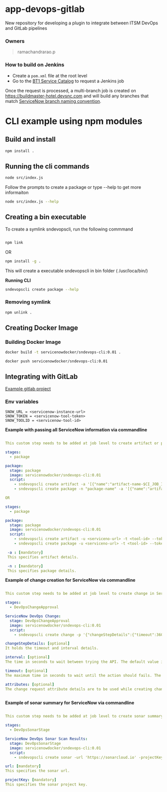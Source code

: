 # app-devops-gitlab

 New repository for developing a plugin to integrate between ITSM DevOps and GitLab pipelines

### Owners

> ramachandrarao.p

### How to build on Jenkins
* Create a `pom.xml` file at the root level
* Go to the [BT1 Service Catalog](https://buildtools1.service-now.com/nav_to.do?uri=%2Fcom.glideapp.servicecatalog_cat_item_view.do%3Fv%3D1%26sysparm_id%3D9dbd0c54db1acb403a3d5dd5ce961948%26sysparm_link_parent%3Dad2fecb72bfc310052f7c71317da157e%26sysparm_catalog%3De0d08b13c3330100c8b837659bba8fb4%26sysparm_catalog_view%3Dess%26sysparm_view%3Dess) to request a Jenkins job

Once the request is processed, a multi-branch job is created on https://buildmaster-hotel.devsnc.com and will build any branches that match [ServiceNow branch naming convention](https://buildtools1.service-now.com/kb_view_customer.do?sysparm_article=KB0528607).

# CLI example using npm modules

## Build and install

```sh
npm install .
```

## Running the cli commands

```sh
node src/index.js
```

Follow the prompts to create a package or type --help to get more informaiton

```sh
node src/index.js --help
```

## Creating a bin executable 

To create a symlink sndevopscli, run the following commmand

```sh

npm link

```
OR

```sh
npm install -g .
```

This will create a executable sndevopscli in bin folder ( /usr/loca/bin/)

**Running CLI**

```sh
sndevopscli create package --help
```
### Removing symlink

```sh
npm unlink .
```

## Creating Docker Image

### Building Docker Image

```sh
docker build -t servicenowdocker/sndevops-cli:0.01 .
```

```sh
docker push servicenowdocker/sndevops-cli:0.01
```

## Integrating with GitLab

[Example gitlab project](/gitlab-ci.yml)


### Env variables 

```
SNOW_URL = <servicenow-instance-url>
SNOW_TOKEN = <servicenow-tool-token>
SNOW_TOOLID = <servicenow-tool-id>
```

**Example with passing all ServiceNow information via commandline**
```yaml

This custom step needs to be added at job level to create artifact or package in ServiceNow instance.

stages:
  - package

package:
  stage: package
  image: servicenowdocker/sndevops-cli:0.01
  script: 
    - sndevopscli create artifact -a '[{"name":"artifact-name-$CI_JOB_ID","repositoryName":"artifact-repo-name" ,"version":"1.3.0"}]'
    - sndevopscli create package -n "package-name" -a '[{"name":"artifact-name-$CI_JOB_ID","repositoryName":"artifact-repo-name" ,"version":"1.3.0"}]

OR

stages:
  - package

package:
  stage: package
  image: servicenowdocker/sndevops-cli:0.01
  script: 
    - sndevopscli create artifact -u <serviceno-url> -t <tool-id> --token <tool-token> -a '[{"name":"artifact-name-$CI_JOB_ID","repositoryName":"artifact-repo-name" ,"version":"1.3.0"}]'
    - sndevopscli create package -u <serviceno-url> -t <tool-id> --token <tool-token> -n "package-mame" -a '[{"name":"artifact-name-$CI_JOB_ID","repositoryName":"artifact-repo-name" ,"version":"1.3.0"}]

 -a : [mandatory]
 This specifies artifact details.

 -n : [mandatory]
 This specifies package details.

```


**Example of change creation for ServiceNow via commandline**
```yaml

This custom step needs to be added at job level to create change in ServiceNow instance.

stages:
  - DevOpsChangeApproval

ServiceNow DevOps Change:
  stage: DevOpsChangeApproval
  image: servicenowdocker/sndevops-cli:0.01
  script: 
    - sndevopscli create change -p '{"changeStepDetails":{"timeout":3600,"interval":100},"attributes":{"short_description":"Automated Software Deployment","description":"Automated Software Deployment.","assignment_group":"XXXXXXX","implementation_plan":"Software update is tested and results can be found in Test Summaries Tab.","backout_plan":"When software fails in production, the previous software release will be re-deployed.","test_plan":"Testing if the software was successfully deployed or not"}}'

changeStepDetails: [optional]
It holds the timeout and interval details.

interval: [optional]
The time in seconds to wait between trying the API. The default value is 100 seconds.

timeout: [optional]
The maximum time in seconds to wait until the action should fails. The default value is 3600 seconds.

attributes: [optional]
The change request attribute details are to be used while creating change in ServiceNow instance. The change request is a JSON object surrounded by curly braces {} containing key-value pairs separated by a comma ,. A key-value pair consists of a key and a value separated by a colon :. The keys supported in key-value pair are short_description, description, assignment_group, implementation_plan, backout_plan, test_plan etc.



```

**Example of sonar summary for ServiceNow via commandline**
```yaml

This custom step needs to be added at job level to create sonar summary in ServiceNow instance.

stages:
  - DevOpsSonarStage

ServiceNow DevOps Sonar Scan Results:
  stage: DevOpsSonarStage
  image: servicenowdocker/sndevops-cli:0.01
  script: 
    - sndevopscli create sonar -url 'https://sonarcloud.io' -projectKey 'xxxxxxx'

url: [mandatory]
This specifies the sonar url.

projectKey: [mandatory]
This specifies the sonar project key.

```

